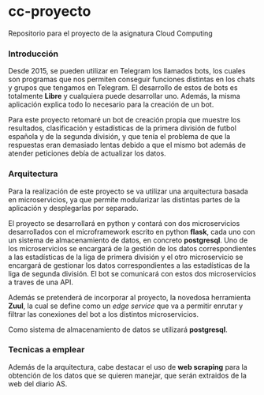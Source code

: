 # cc-proyecto
Repositorio para el proyecto de la asignatura Cloud Computing

### Introducción

Desde 2015, se pueden utilizar en Telegram los llamados bots, los cuales son programas que nos permiten conseguir funciones distintas en los chats y grupos que tengamos en Telegram. El desarrollo de estos de bots es totalmente **Libre** y cualquiera puede desarrollar uno. Además, la misma aplicación explica todo lo necesario para la creación de un bot.

Para este proyecto retomaré un bot de creación propia que muestre los resultados, clasificación y estadísticas de la primera división de futbol española y de la segunda división, y que tenía el problema de que la respuestas eran demasiado lentas debido a que el mismo bot además de atender peticiones debía de actualizar los datos.

### Arquitectura

Para la realización de este proyecto se va utilizar una arquitectura basada en microservicios, ya que permite modularizar las distintas partes de la aplicación y desplegarlas por separado.

El proyecto se desarrollará en python y contará con dos microservicios desarrollados con el microframework escrito en python **flask**, cada uno con un sistema de almacenamiento de datos, en concreto  **postgresql**. Uno de los microservicios se encargará de la gestión de los datos correspondientes a las estadísticas de la liga de primera división y el otro microservicio se encargará de gestionar los datos correspondientes a las estadísticas de la liga de segunda división. El bot se comunicará con estos dos microservicios a traves de una API.

Además se pretenderá de incorporar al proyecto, la novedosa herramienta **Zuul**, la cual se define como un *edge service* que va a permitir enrutar y filtrar las conexiones del bot a los distintos microservicios.

Como sistema de almacenamiento de datos se utilizará **postgresql**.

### Tecnicas a emplear

Además de la arquitectura, cabe destacar el uso de **web scraping** para la obtención de los datos que se quieren manejar, que serán extraidos de la web del diario AS.






